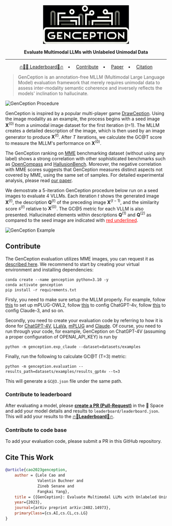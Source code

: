 <div align="center">

<img src="./figures/gc_logo.png" height="120">

**Evaluate Multimodal LLMs with Unlabeled Unimodal Data**

</div>

------

<p align="center">
  <a href="https://huggingface.co/spaces/valbuc/GenCeption">🔥🏅️🤗 Leaderboard🏅️🔥</a>&emsp;•&emsp;
  <a href="#contribute">Contribute</a>&emsp;•&emsp;
  <a href="https://arxiv.org/abs/2402.14973">Paper</a>&emsp;•&emsp;
  <a href="#cite-this-work">Citation</a> 
</p>

> GenCeption is an annotation-free MLLM (Multimodal Large Language Model) evaluation framework that merely requires unimodal data to assess inter-modality semantic coherence and inversely reflects the models' inclination to hallucinate.

![GenCeption Procedure](figures/genception-correlation.jpeg)

GenCeption is inspired by a popular multi-player game [DrawCeption](https://wikipedia.org/wiki/drawception). Using the image modality as an example, the process begins with a seed image $\mathbf{X}^{(0)}$ from a unimodal image dataset for the first iteration ($t$=1). The MLLM creates a detailed description of the image, which is then used by an image generator to produce $\mathbf{X}^{(t)}$. After $T$ iterations, we calculate the GC@T score to measure the MLLM's performance on $\mathbf{X}^{(0)}$. 

The GenCeption ranking on [MME](https://github.com/BradyFU/Awesome-Multimodal-Large-Language-Models/tree/Evaluation) benchmarking dataset (without using any label) shows a strong correlation with other sophisticated benchmarks such as [OpenCompass](https://rank.opencompass.org.cn/leaderboard-multimodal) and [HallusionBench](https://github.com/tianyi-lab/HallusionBench). Moreover, the negative correlation with MME scores suggests that GenCeption measures distinct aspects not covered by MME, using the same set of samples. For detailed experimental analysis, please read [our paper](https://arxiv.org/abs/2402.14973).

We demostrate a 5-iteration GenCeption procedure below run on a seed images to evaluate 4 VLLMs. Each iteration $t$ shows the generated image $\mathbf{X}^{(t)}$, the description $\mathbf{Q}^{(t)}$ of the preceding image $\mathbf{X}^{(t-1)}$, and the similarity score $s^{(t)}$ relative to $\mathbf{X}^{(0)}$. The GC@5 metric for each VLLM is also presented. Hallucinated elements within descriptions $\mathbf{Q}^{(1)}$ and $\mathbf{Q}^{(2)}$ as compared to the seed image are indicated with  <span style="color:red"><u>red underlined</u></span>.

![GenCeption Example](figures/existence-example.jpeg)


## Contribute

The GenCeption evaluation utilizes MME images, you can request it as [described here](https://github.com/BradyFU/Awesome-Multimodal-Large-Language-Models/blob/Evaluation/README.md#our-mllm-works).
We recommend to start by creating your virtual environment and installing dependencies:

```{bash}
conda create --name genception python=3.10 -y
conda activate genception
pip install -r requirements.txt
```

Firsly, you need to make sure setup the MLLM properly. For example, follow [this](https://github.com/X-PLUG/mPLUG-Owl/tree/main/mPLUG-Owl2#usage) to set up mPLUG-OWL2, follow [this](https://platform.openai.com/docs/guides/vision) to config ChatGPT-4v, follow [this](https://docs.anthropic.com/claude/docs/intro-to-claude) to config Claude-3, and so on. 

Secondly, you need to create your evaluation code by referring to how it is done for [ChatGPT-4V](genception/exp_gpt4v.py), [LLaVa](genception/exp_llava.py), [mPLUG](genception/exp_mplug.py) and [Claude](genception/exp_claude.py). Of course, you need to run through your code, for example, GenCeption on ChatGPT-4V (assuming a proper configuration of OPENAI_API_KEY) is run by

```{bash}
python -m genception.exp_claude --dataset=datasets/examples
```

Finally, run the following to calculate GC@T (T=3) metric:
```{bash}
python -m genception.evaluation --results_path=datasets/examples/results_gpt4v --t=3
```
This will generate a `GC@3.json` file under the same path.


### Contribute to leaderboard
After evaluating a model, please [**create a PR (Pull-Request)**](https://huggingface.co/spaces/valbuc/GenCeption/discussions?new_pr=true) in the 🤗 Space and add your model details and results to `leaderboard/leaderboard.json`. This will add your results to the [🔥🏅️**Leaderboard**🏅️🔥](https://huggingface.co/spaces/valbuc/GenCeption). 

### Contribute to code base
To add your evaluation code, please submit a PR in this GitHub repository. 

## Cite This Work
```bibtex
@article{cao2023genception,
    author = {Lele Cao and
              Valentin Buchner and
              Zineb Senane and
              Fangkai Yang},
    title = {{GenCeption}: Evaluate Multimodal LLMs with Unlabeled Unimodal Data},
    year={2023},
    journal={arXiv preprint arXiv:2402.14973},
    primaryClass={cs.AI,cs.CL,cs.LG}
}
```
